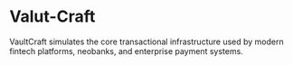 # Valut-Craft
VaultCraft simulates the core transactional infrastructure used by modern fintech platforms, neobanks, and enterprise payment systems.
